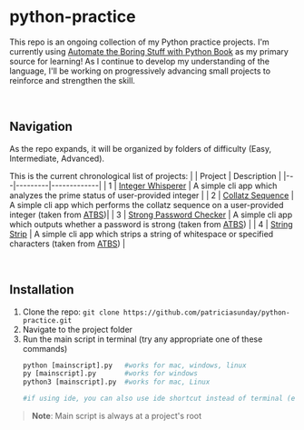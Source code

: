 # python-practice

This repo is an ongoing collection of my Python practice projects. I'm currently using [Automate the Boring Stuff with Python Book](https://automatetheboringstuff.com/3e/) as my primary source for learning! As I continue to develop my understanding of the language, I'll be working on progressively advancing small projects to reinforce and strengthen the skill.

<br>

## Navigation
As the repo expands, it will be organized by folders of difficulty (Easy, Intermediate, Advanced).

This is the current chronological list of projects:
|   | Project | Description |
|---|---------|-------------|
| 1 | [Integer Whisperer](https://github.com/patriciasunday/python-practice/tree/main/integer-whisperer) | A simple cli app which analyzes the prime status of user-provided integer |
| 2 | [Collatz Sequence](https://github.com/patriciasunday/python-practice/tree/main/collatz_sequence) | A simple cli app which performs the collatz sequence on a user-provided integer \(taken from [ATBS](https://automatetheboringstuff.com/3e/chapter4.html#:~:text=the%20following%20tasks.-,The%20Collatz%20Sequence,-Write%20a%20function)\)|
| 3 | [Strong Password Checker](https://github.com/patriciasunday/python-practice/blob/main/regex_programs/checker.py) | A simple cli app which outputs whether a password is strong \(taken from [ATBS](https://automatetheboringstuff.com/3e/chapter9.html#:~:text=Strong%20Password%20Detection)\) |
| 4 | [String Strip](https://github.com/patriciasunday/python-practice/blob/main/regex_programs/strip.py) | A simple cli app which strips a string of whitespace or specified characters \(taken from [ATBS](https://automatetheboringstuff.com/3e/chapter9.html#:~:text=Regex%20Version%20of%20the%20strip()%20Method)\) |

<br>


## Installation
1.	Clone the repo: `git clone https://github.com/patriciasunday/python-practice.git`
2.	Navigate to the project folder
3.	Run the main script in terminal (try any appropriate one of these commands)
    ```python
    python [mainscript].py   #works for mac, windows, linux
    py [mainscript].py       #works for windows
    python3 [mainscript].py  #works for mac, Linux
    
    #if using ide, you can also use ide shortcut instead of terminal (e.g. F5 in Vs Code)
    ```

> **Note**: Main script is always at a project's root
